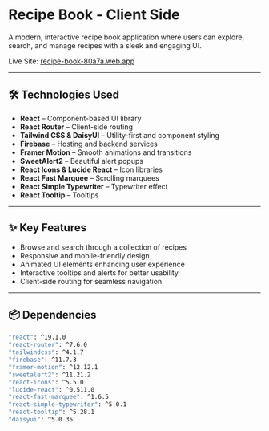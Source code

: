 # Recipe Book - Client Side

A modern, interactive recipe book application where users can explore, search, and manage recipes with a sleek and engaging UI.

Live Site: [recipe-book-80a7a.web.app](https://recipe-book-80a7a.web.app/)

---

## 🛠️ Technologies Used

- **React** – Component-based UI library  
- **React Router** – Client-side routing  
- **Tailwind CSS & DaisyUI** – Utility-first and component styling  
- **Firebase** – Hosting and backend services  
- **Framer Motion** – Smooth animations and transitions  
- **SweetAlert2** – Beautiful alert popups  
- **React Icons & Lucide React** – Icon libraries  
- **React Fast Marquee** – Scrolling marquees  
- **React Simple Typewriter** – Typewriter effect  
- **React Tooltip** – Tooltips  

---

## ✨ Key Features

- Browse and search through a collection of recipes  
- Responsive and mobile-friendly design  
- Animated UI elements enhancing user experience  
- Interactive tooltips and alerts for better usability  
- Client-side routing for seamless navigation  

---

## 📦 Dependencies

```bash
"react": ^19.1.0
"react-router": ^7.6.0
"tailwindcss": ^4.1.7
"firebase": ^11.7.3
"framer-motion": ^12.12.1
"sweetalert2": ^11.21.2
"react-icons": ^5.5.0
"lucide-react": ^0.511.0
"react-fast-marquee": ^1.6.5
"react-simple-typewriter": ^5.0.1
"react-tooltip": ^5.28.1
"daisyui": ^5.0.35
